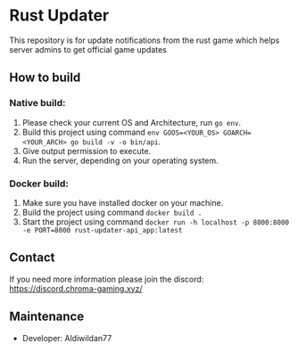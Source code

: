 # Rust Updater

This repository is for update notifications from the rust game which helps server admins to get official game updates

## How to build
### Native build:
1. Please check your current OS and Architecture, run `go env`.
2. Build this project using command `env GOOS=<YOUR_OS> GOARCH=<YOUR_ARCH> go build -v -o bin/api`.
3. Give output permission to execute.
4. Run the server, depending on your operating system.

### Docker build:
1. Make sure you have installed docker on your machine.
2. Build the project using command `docker build . `
3. Start the project using command `docker run -h localhost -p 8000:8000 -e PORT=8000 rust-updater-api_app:latest`

## Contact
If you need more information please join the discord: https://discord.chroma-gaming.xyz/

## Maintenance
- Developer: Aldiwildan77
